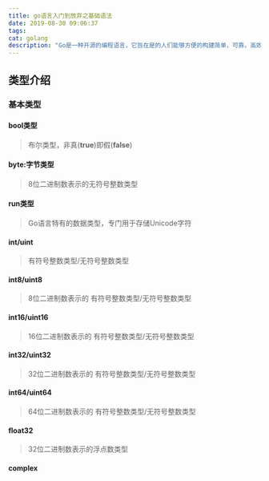```yaml
---
title: go语言入门到放弃之基础语法
date: 2019-08-30 09:06:37
tags: 
cat: golang
description: "Go是一种开源的编程语言，它旨在是的人们能够方便的构建简单，可靠，高效的软件。" ————Go语言官网
---
```

## 类型介绍
### 基本类型
#### bool类型
> 布尔类型，非真(**true**)即假(**false**) 
#### byte:字节类型
> 8位二进制数表示的无符号整数类型
#### run类型
> Go语言特有的数据类型，专门用于存储Unicode字符
#### int/uint
> 有符号整数类型/无符号整数类型
#### int8/uint8 
> 8位二进制数表示的 有符号整数类型/无符号整数类型
#### int16/uint16
> 16位二进制数表示的 有符号整数类型/无符号整数类型
#### int32/uint32
> 32位二进制数表示的 有符号整数类型/无符号整数类型
#### int64/uint64
> 64位二进制数表示的 有符号整数类型/无符号整数类型
#### float32 
> 32位二进制数表示的浮点数类型
#### complex
